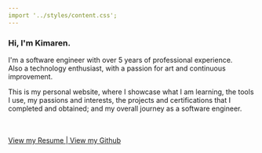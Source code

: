 ```yaml
---
import '../styles/content.css';
---
```


<div class="content">
    <h3>Hi, I'm  <span class="name">Kimaren</span>.</h3>
    <p>I'm a software engineer with over 5 years of professional experience.</br>Also a technology enthusiast, with a passion for art and continuous improvement.</p>
    <p>This is my personal website, where I showcase what I am learning, the tools I use, my passions and interests, the projects and certifications that I completed and obtained; and my overall journey as a software engineer.</p>
    </br>
    </br>
    <span class="home_links"><a href="../../public/CVOfKimarenNaidoo_2023-03-09.pdf" target="_blank">View my Resume  </a>|<a href="https://github.com/KimarenNaidoo" target="_blank">  View my Github</a></span>
</div>


